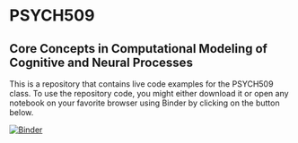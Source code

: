# PSYCH509

## Core Concepts in Computational Modeling of Cognitive and Neural Processes

This is a repository that contains live code examples for the PSYCH509 class.
To use the repository code, you might either download it or open any notebook on your favorite browser using Binder by clicking on the button below.

[![Binder](https://mybinder.org/badge.svg)](https://mybinder.org/v2/gh/TheRealDrDre/PSYCH509/ec9be3b)